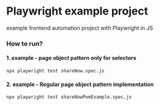 # Playwright example project

example frontend automation project with Playwright in JS

### How to run?
#### 1. example - page object pattern only for selectors
`npx playwright test shareNow.spec.js`

#### 2. example - Regular page object pattern implementation
`npx playwright test shareNowPomExample.spec.js`
